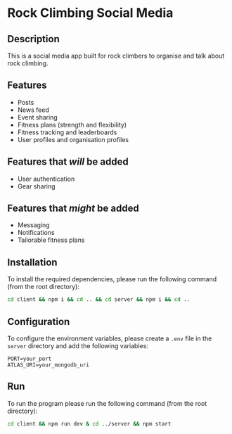 # Rock Climbing Social Media

## Description

This is a social media app built for rock climbers to organise and talk about rock climbing.

## Features

- Posts
- News feed
- Event sharing
- Fitness plans (strength and flexibility)
- Fitness tracking and leaderboards
- User profiles and organisation profiles

## Features that _will_ be added

- User authentication
- Gear sharing

## Features that _might_ be added

- Messaging
- Notifications
- Tailorable fitness plans

## Installation

To install the required dependencies, please run the following command (from the root directory):

```bash
cd client && npm i && cd .. && cd server && npm i && cd ..
```

## Configuration

To configure the environment variables, please create a `.env` file in the `server` directory and add the following variables:

```env
PORT=your_port
ATLAS_URI=your_mongodb_uri
```

## Run

To run the program please run the following command (from the root directory):

```bash
cd client && npm run dev & cd ../server && npm start
```

